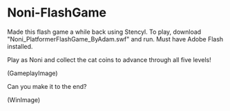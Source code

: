 # Noni-FlashGame

Made this flash game a while back using Stencyl. To play, download "Noni_PlatformerFlashGame_ByAdam.swf" and run. Must have Adobe Flash installed. 

Play as Noni and collect the cat coins to advance through all five levels!

(GameplayImage)

Can you make it to the end?

(WinImage)
